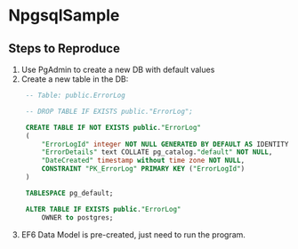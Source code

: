 # NpgsqlSample

## Steps to Reproduce
1. Use PgAdmin to create a new DB with default values
2. Create a new table in the DB:
   ```sql
    -- Table: public.ErrorLog

    -- DROP TABLE IF EXISTS public."ErrorLog";

    CREATE TABLE IF NOT EXISTS public."ErrorLog"
    (
        "ErrorLogId" integer NOT NULL GENERATED BY DEFAULT AS IDENTITY ( INCREMENT 1 START 1 MINVALUE 1 MAXVALUE 2147483647 CACHE 1 ),
        "ErrorDetails" text COLLATE pg_catalog."default" NOT NULL,
        "DateCreated" timestamp without time zone NOT NULL,
        CONSTRAINT "PK_ErrorLog" PRIMARY KEY ("ErrorLogId")
    )

    TABLESPACE pg_default;

    ALTER TABLE IF EXISTS public."ErrorLog"
        OWNER to postgres;
   ```
3. EF6 Data Model is pre-created, just need to run the program.